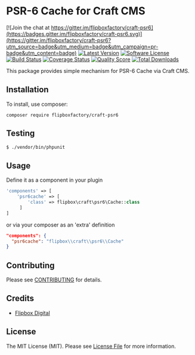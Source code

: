 # PSR-6 Cache for Craft CMS
[![Join the chat at https://gitter.im/flipboxfactory/craft-psr6](https://badges.gitter.im/flipboxfactory/craft-psr6.svg)](https://gitter.im/flipboxfactory/craft-psr6?utm_source=badge&utm_medium=badge&utm_campaign=pr-badge&utm_content=badge)
[![Latest Version](https://img.shields.io/github/release/flipboxfactory/craft-psr6.svg?style=flat-square)](https://github.com/flipboxfactory/craft-psr6/releases)
[![Software License](https://img.shields.io/badge/license-MIT-brightgreen.svg?style=flat-square)](LICENSE.md)
[![Build Status](https://img.shields.io/travis/flipboxfactory/craft-psr6/master.svg?style=flat-square)](https://travis-ci.org/flipboxfactory/craft-psr6)
[![Coverage Status](https://img.shields.io/scrutinizer/coverage/g/flipboxfactory/craft-psr6.svg?style=flat-square)](https://scrutinizer-ci.com/g/flipboxfactory/craft-psr6/code-structure)
[![Quality Score](https://img.shields.io/scrutinizer/g/flipboxfactory/craft-psr6.svg?style=flat-square)](https://scrutinizer-ci.com/g/flipboxfactory/craft-psr6)
[![Total Downloads](https://img.shields.io/packagist/dt/flipboxfactory/craft-psr6.svg?style=flat-square)](https://packagist.org/packages/flipboxfactory/craft-psr6)

This package provides simple mechanism for PSR-6 Cache via Craft CMS.

## Installation

To install, use composer:

```
composer require flipboxfactory/craft-psr6
```

## Testing

``` bash
$ ./vendor/bin/phpunit
```

## Usage
Define it as a component in your plugin
```php 
'components' => [
    'psr6cache' => [
        'class' => flipbox\craft\psr6\Cache::class
     ]
]
```
or via your composer as an 'extra' definition
```json
"components": {
  "psr6cache": "flipbox\\craft\\psr6\\Cache"
}
```

## Contributing

Please see [CONTRIBUTING](https://github.com/flipboxfactory/craft-psr6/blob/master/CONTRIBUTING.md) for details.


## Credits

- [Flipbox Digital](https://github.com/flipbox)

## License

The MIT License (MIT). Please see [License File](https://github.com/flipboxfactory/craft-psr6/blob/master/LICENSE) for more information.
